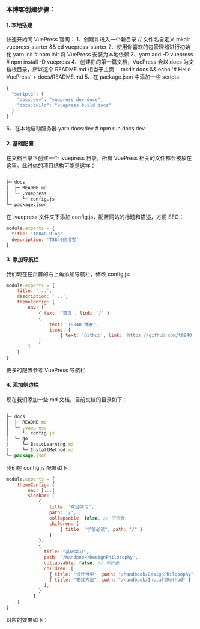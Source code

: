 ### 本博客创建步骤：
#### 1. 本地搭建
快速开始同 VuePress 官网：
1、创建并进入一个新目录
// 文件名自定义
mkdir vuepress-starter && cd vuepress-starter
2、使用你喜欢的包管理器进行初始化
yarn init # npm init
将 VuePress 安装为本地依赖
3、yarn add -D vuepress # npm install -D vuepress
4、创建你的第一篇文档，VuePress 会以 docs 为文档根目录，所以这个 README.md 相当于主页：
mkdir docs && echo '# Hello VuePress' > docs/README.md
5、在 package.json 中添加一些 scripts
```javascript
{
  "scripts": {
    "docs:dev": "vuepress dev docs",
    "docs:build": "vuepress build docs"
  }
}
```
6、在本地启动服务器
yarn docs:dev # npm run docs:dev

#### 2. 基础配置
在文档目录下创建一个 .vuepress 目录，所有 VuePress 相关的文件都会被放在这里。此时你的项目结构可能是这样：
```s
.
├─ docs
│  ├─ README.md
│  └─ .vuepress
│     └─ config.js
└─ package.json
```
在 .vuepress 文件夹下添加 config.js，配置网站的标题和描述，方便 SEO：
```javascript
module.exports = {
  title: 'T8840 Blog',
  description: 'T8840的博客'
}
```
#### 3. 添加导航栏
我们现在在页首的右上角添加导航栏，修改 config.js:
```javascript
module.exports = {
    title: '...',
    description: '...',
    themeConfig: {
        nav: [
            { text: '首页', link: '/' },
            { 
                text: 'T8840 博客', 
                items: [
                    { text: 'Github', link: 'https://github.com/t8840' },
            }
        ]
    }
}
```
更多的配置参考 VuePress 导航栏
#### 4. 添加侧边栏  
现在我们添加一些 md 文档，目前文档的目录如下：  
```javascript
.
├─ docs
│  ├─ README.md
│  └─ .vuepress
│     └─ config.js
|  └─ go
|  	  └─ BasicLearning.md
|	  └─ InstallMethod.md
└─ package.json
```
我们在 config.js 配置如下：
```javascript
module.exports = {
    themeConfig: {
        nav: [...],
        sidebar: [
            {
                title: '欢迎学习',
                path: '/',
                collapsable: false, // 不折叠
                children: [
                    { title: "学前必读", path: "/" }
                ]
            },
            {
              title: "基础学习",
              path: '/handbook/DesignPhilosophy',
              collapsable: false, // 不折叠
              children: [
                { title: "设计哲学", path: "/handbook/DesignPhilosophy" },
                { title: "安装方法", path: "/handbook/InstallMethod" }
              ],
            }
          ]
    }
}
```
对应的效果如下：